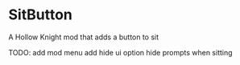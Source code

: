 ﻿# SitButton

A Hollow Knight mod that adds a button to sit

TODO:
add mod menu
add hide ui option
hide prompts when sitting